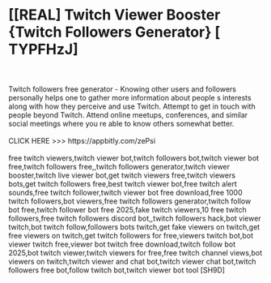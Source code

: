 # [[REAL] Twitch Viewer Booster {Twitch Followers Generator} [ TYPFHzJ]
<br>
<br>Twitch followers free generator - Knowing other users and followers personally helps one to gather more information about people s interests along with how they perceive and use Twitch.  Attempt to get in touch with people beyond Twitch.  Attend online meetups, conferences, and similar social meetings where you re able to know others somewhat better.  
<br>
<br>CLICK HERE >>> https://appbitly.com/zePsi

<br>
<br>free twitch viewers,twitch viewer bot,twitch followers bot,twitch viewer bot free,twitch followers free,,twitch followers generator,twitch viewer booster,twitch live viewer bot,get twitch viewers free,twitch viewers bots,get twitch followers free,best twitch viewer bot,free twitch alert sounds,free twitch follower,twitch viewer bot free download,free 1000 twitch followers,bot viewers,free twitch followers generator,twitch follow bot free,twitch follower bot free 2025,fake twitch viewers,10 free twitch followers,free twitch followers discord bot,,twitch followers hack,bot viewer twitch,bot twitch follow,followers bots twitch,get fake viewers on twitch,get free viewers on twitch,get twitch followers for free,viewers twitch bot,bot viewer twitch free,viewer bot twitch free download,twitch follow bot 2025,bot twitch viewer,twitch viewers for free,free twitch channel views,bot viewers on twitch,twitch viewer and chat bot,twitch viewer chat bot,twitch followers free bot,follow twitch bot,twitch viewer bot tool [SH9D]
<br>
